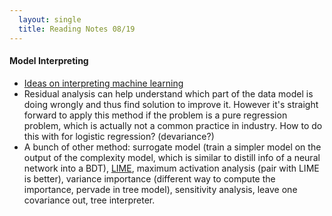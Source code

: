 ```yaml
---
  layout: single
  title: Reading Notes 08/19
---
```


#### Model Interpreting
* [Ideas on interpreting machine learning](https://www.oreilly.com/ideas/ideas-on-interpreting-machine-learning)
* Residual analysis can help understand which part of the data model is doing wrongly and thus find solution to improve it. However it's straight forward to apply this method if the problem is a pure regression problem, which is actually not a common practice in industry. How to do this with for logistic regression? (devariance?)
* A bunch of other method: surrogate model (train a simpler model on the output of the complexity model, which is similar to distill info of a neural network into a BDT), [LIME](https://arxiv.org/pdf/1602.04938v1.pdf), maximum activation analysis (pair with LIME is better), variance importance (different way to compute the importance, pervade in tree model), sensitivity analysis, leave one covariance out, tree interpreter.
